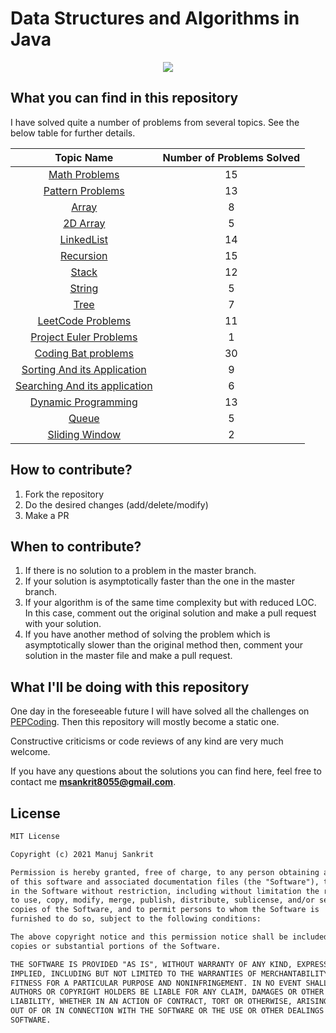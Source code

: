 # Data Structures and Algorithms in Java
<p align="center">
  <img src="https://miro.medium.com/max/1050/1*9QRFQdpO2f59GsN2KsE9XA.png">
</p>


## What you can find in this repository

I have solved quite a number of problems from several topics. See the below table for further details. 

[//]: # (Run the py script to generate the below table.)

| Topic Name| Number of Problems Solved| 
|  :--------: |  :--------: | 
| [Math Problems](https://github.com/mandy8055/dataStructuresAndAlgoJava/tree/master/src/miscelleneous_problems/math)|15|
| [Pattern Problems](https://github.com/mandy8055/dataStructuresAndAlgoJava/tree/master/src/patterns)|13|
| [Array](https://github.com/mandy8055/dataStructuresAndAlgoJava/tree/master/src/miscelleneous_problems/arrays)|8|
|[2D Array](https://github.com/mandy8055/dataStructuresAndAlgoJava/tree/master/src/data_structures/arrays_2d)|5|
|[LinkedList](https://github.com/mandy8055/dataStructuresAndAlgoJava/tree/master/src/data_structures/linked_list)|14|
|[Recursion](https://github.com/mandy8055/dataStructuresAndAlgoJava/tree/master/src/miscelleneous_problems/recursion)|15|
|[Stack](https://github.com/mandy8055/dataStructuresAndAlgoJava/tree/master/src/data_structures/stack)|12|
|[String](https://github.com/mandy8055/dataStructuresAndAlgoJava/tree/master/src/miscelleneous_problems/strings)|5|
|[Tree](https://github.com/mandy8055/dataStructuresAndAlgoJava/tree/master/src/data_structures/tree)|7|
|[LeetCode Problems](https://github.com/mandy8055/dataStructuresAndAlgoJava/tree/master/src/leet_code_problems)|11|
|[Project Euler Problems](https://github.com/mandy8055/dataStructuresAndAlgoJava/tree/master/src/project_euler_problems)|1|
|[Coding Bat problems](https://github.com/mandy8055/dataStructuresAndAlgoJava/tree/master/src/coding_bat_problems/recursion1)|30|
|[Sorting And its Application](https://github.com/mandy8055/dataStructuresAndAlgoJava/tree/master/src/algos/sorting)|9|
|[Searching And its application](https://github.com/mandy8055/dataStructuresAndAlgoJava/tree/master/src/algos/searching)|6|
|[Dynamic Programming](https://github.com/mandy8055/dataStructuresAndAlgoJava/tree/master/src/algos/dynamic_programming)|13|
|[Queue](https://github.com/mandy8055/dataStructuresAndAlgoJava/tree/master/src/data_structures/queue)|5|
|[Sliding Window](https://github.com/mandy8055/dataStructuresAndAlgoJava/tree/master/src/algos/sliding_window)|2|





## How to contribute?

1. Fork the repository 
2. Do the desired changes (add/delete/modify)
3. Make a PR

## When to contribute?

1. If there is no solution to a problem in the master branch.
2. If your solution is asymptotically faster than the one in the master branch.
3. If your algorithm is of the same time complexity but with reduced LOC. In this case, comment out the original solution and make a pull request with your solution.
4. If you have another method of solving the problem which is asymptotically slower than the original method then, comment your solution in the master file and make a pull request.


## What I'll be doing with this repository

One day in the foreseeable future I will have solved all the challenges on [PEPCoding](https://pepcoding.com/resources/).
Then this repository will mostly become a static one.

Constructive criticisms or code reviews of any kind are very much welcome.

If you have any questions about the solutions you can find here, feel free to contact me **msankrit8055@gmail.com**.


## License
```xml
MIT License

Copyright (c) 2021 Manuj Sankrit

Permission is hereby granted, free of charge, to any person obtaining a copy
of this software and associated documentation files (the "Software"), to deal
in the Software without restriction, including without limitation the rights
to use, copy, modify, merge, publish, distribute, sublicense, and/or sell
copies of the Software, and to permit persons to whom the Software is
furnished to do so, subject to the following conditions:

The above copyright notice and this permission notice shall be included in all
copies or substantial portions of the Software.

THE SOFTWARE IS PROVIDED "AS IS", WITHOUT WARRANTY OF ANY KIND, EXPRESS OR
IMPLIED, INCLUDING BUT NOT LIMITED TO THE WARRANTIES OF MERCHANTABILITY,
FITNESS FOR A PARTICULAR PURPOSE AND NONINFRINGEMENT. IN NO EVENT SHALL THE
AUTHORS OR COPYRIGHT HOLDERS BE LIABLE FOR ANY CLAIM, DAMAGES OR OTHER
LIABILITY, WHETHER IN AN ACTION OF CONTRACT, TORT OR OTHERWISE, ARISING FROM,
OUT OF OR IN CONNECTION WITH THE SOFTWARE OR THE USE OR OTHER DEALINGS IN THE
SOFTWARE.
```


